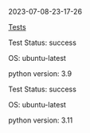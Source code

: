 2023-07-08-23-17-26 

[Tests](https://github.com/xRevx/UnitTestingExercise/actions/workflows/main.yml/badge.svg) 

Test Status: success


OS: ubuntu-latest


python version: 3.9


Test Status: success


OS: ubuntu-latest


python version: 3.11


